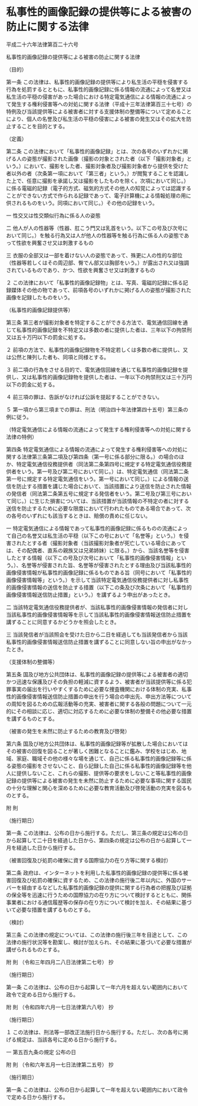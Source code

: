 # 私事性的画像記録の提供等による被害の防止に関する法律

平成二十六年法律第百二十六号

私事性的画像記録の提供等による被害の防止に関する法律

（目的）

第一条 この法律は、私事性的画像記録の提供等により私生活の平穏を侵害する行為を処罰するとともに、私事性的画像記録に係る情報の流通によって名誉又は私生活の平穏の侵害があった場合における特定電気通信による情報の流通によって発生する権利侵害等への対処に関する法律（平成十三年法律第百三十七号）の特例及び当該提供等による被害者に対する支援体制の整備等について定めることにより、個人の名誉及び私生活の平穏の侵害による被害の発生又はその拡大を防止することを目的とする。

（定義）

第二条 この法律において「私事性的画像記録」とは、次の各号のいずれかに掲げる人の姿態が撮影された画像（撮影の対象とされた者（以下「撮影対象者」という。）において、撮影をした者、撮影対象者及び撮影対象者から提供を受けた者以外の者（次条第一項において「第三者」という。）が閲覧することを認識した上で、任意に撮影を承諾し又は撮影をしたものを除く。次項において同じ。）に係る電磁的記録（電子的方式、磁気的方式その他人の知覚によっては認識することができない方式で作られる記録であって、電子計算機による情報処理の用に供されるものをいう。同項において同じ。）その他の記録をいう。

一 性交又は性交類似行為に係る人の姿態

二 他人が人の性器等（性器、肛こう門又は乳首をいう。以下この号及び次号において同じ。）を触る行為又は人が他人の性器等を触る行為に係る人の姿態であって性欲を興奮させ又は刺激するもの

三 衣服の全部又は一部を着けない人の姿態であって、殊更に人の性的な部位（性器等若しくはその周辺部、臀でん部又は胸部をいう。）が露出され又は強調されているものであり、かつ、性欲を興奮させ又は刺激するもの

２ この法律において「私事性的画像記録物」とは、写真、電磁的記録に係る記録媒体その他の物であって、前項各号のいずれかに掲げる人の姿態が撮影された画像を記録したものをいう。

（私事性的画像記録提供等）

第三条 第三者が撮影対象者を特定することができる方法で、電気通信回線を通じて私事性的画像記録を不特定又は多数の者に提供した者は、三年以下の拘禁刑又は五十万円以下の罰金に処する。

２ 前項の方法で、私事性的画像記録物を不特定若しくは多数の者に提供し、又は公然と陳列した者も、同項と同様とする。

３ 前二項の行為をさせる目的で、電気通信回線を通じて私事性的画像記録を提供し、又は私事性的画像記録物を提供した者は、一年以下の拘禁刑又は三十万円以下の罰金に処する。

４ 前三項の罪は、告訴がなければ公訴を提起することができない。

５ 第一項から第三項までの罪は、刑法（明治四十年法律第四十五号）第三条の例に従う。

（特定電気通信による情報の流通によって発生する権利侵害等への対処に関する法律の特例）

第四条 特定電気通信による情報の流通によって発生する権利侵害等への対処に関する法律第三条第二項及び第四条（第一号に係る部分に限る。）の場合のほか、特定電気通信役務提供者（同法第二条第四号に規定する特定電気通信役務提供者をいう。第一号及び第二号において同じ。）は、特定電気通信（同法第二条第一号に規定する特定電気通信をいう。第一号において同じ。）による情報の送信を防止する措置を講じた場合において、当該措置により送信を防止された情報の発信者（同法第二条第五号に規定する発信者をいう。第二号及び第三号において同じ。）に生じた損害については、当該措置が当該情報の不特定の者に対する送信を防止するために必要な限度において行われたものである場合であって、次の各号のいずれにも該当するときは、賠償の責めに任じない。

一 特定電気通信による情報であって私事性的画像記録に係るものの流通によって自己の名誉又は私生活の平穏（以下この号において「名誉等」という。）を侵害されたとする者（撮影対象者（当該撮影対象者が死亡している場合にあっては、その配偶者、直系の親族又は兄弟姉妹）に限る。）から、当該名誉等を侵害したとする情報（以下この号及び次号において「私事性的画像侵害情報」という。）、名誉等が侵害された旨、名誉等が侵害されたとする理由及び当該私事性的画像侵害情報が私事性的画像記録に係るものである旨（同号において「私事性的画像侵害情報等」という。）を示して当該特定電気通信役務提供者に対し私事性的画像侵害情報の送信を防止する措置（以下この条及び次条において「私事性的画像侵害情報送信防止措置」という。）を講ずるよう申出があったとき。

二 当該特定電気通信役務提供者が、当該私事性的画像侵害情報の発信者に対し当該私事性的画像侵害情報等を示して当該私事性的画像侵害情報送信防止措置を講ずることに同意するかどうかを照会したとき。

三 当該発信者が当該照会を受けた日から二日を経過しても当該発信者から当該私事性的画像侵害情報送信防止措置を講ずることに同意しない旨の申出がなかったとき。

（支援体制の整備等）

第五条 国及び地方公共団体は、私事性的画像記録の提供等による被害者の適切かつ迅速な保護及びその負担の軽減に資するよう、被害者が当該提供等に係る犯罪事実の届出を行いやすくするために必要な捜査機関における体制の充実、私事性的画像侵害情報送信防止措置の申出を行う場合の申出先、申出方法等についての周知を図るための広報活動等の充実、被害者に関する各般の問題について一元的にその相談に応じ、適切に対応するために必要な体制の整備その他必要な措置を講ずるものとする。

（被害の発生を未然に防止するための教育及び啓発）

第六条 国及び地方公共団体は、私事性的画像記録等が拡散した場合においてはその被害の回復を図ることが著しく困難となることに鑑み、学校をはじめ、地域、家庭、職域その他の様々な場を通じて、自己に係る私事性的画像記録等に係る姿態の撮影をさせないこと、自ら記録した自己に係る私事性的画像記録等を他人に提供しないこと、これらの撮影、提供等の要求をしないこと等私事性的画像記録の提供等による被害の発生を未然に防止するために必要な事項に関する国民の十分な理解と関心を深めるために必要な教育活動及び啓発活動の充実を図るものとする。

附 則

（施行期日）

第一条 この法律は、公布の日から施行する。ただし、第三条の規定は公布の日から起算して二十日を経過した日から、第四条の規定は公布の日から起算して一月を経過した日から施行する。

（被害回復及び処罰の確保に資する国際協力の在り方等に関する検討）

第二条 政府は、インターネットを利用した私事性的画像記録の提供等に係る被害回復及び処罰の確保に資するため、この法律の施行後二年以内に、外国のサーバーを経由するなどした私事性的画像記録の提供に関する行為者の把握及び証拠の保全等を迅速に行うための国際協力の在り方について検討するとともに、関係事業者における通信履歴等の保存の在り方について検討を加え、その結果に基づいて必要な措置を講ずるものとする。

（検討）

第三条 この法律の規定については、この法律の施行後三年を目途として、この法律の施行状況等を勘案し、検討が加えられ、その結果に基づいて必要な措置が講ぜられるものとする。

附 則 （令和三年四月二八日法律第二七号） 抄

（施行期日）

第一条 この法律は、公布の日から起算して一年六月を超えない範囲内において政令で定める日から施行する。

附 則 （令和四年六月一七日法律第六八号） 抄

（施行期日）

１ この法律は、刑法等一部改正法施行日から施行する。ただし、次の各号に掲げる規定は、当該各号に定める日から施行する。

一 第五百九条の規定 公布の日

附 則 （令和六年五月一七日法律第二五号） 抄

（施行期日）

第一条 この法律は、公布の日から起算して一年を超えない範囲内において政令で定める日から施行する。

